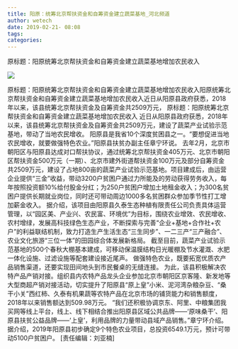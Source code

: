 ```yaml
---
title: 阳原：统筹北京帮扶资金和自筹资金建立蔬菜基地_河北频道
author: wetech
date: 2019-02-21- 08:08
tags: 
categories: 
---
```

原标题：阳原统筹北京帮扶资金和自筹资金建立蔬菜基地增加农民收入
<!-- more -->
                
<img align="center" border="0" src="http://p2.ifengimg.com/a/2016/0810/204c433878d5cf9size1_w16_h16.png" />
                
            
原标题：阳原统筹北京帮扶资金和自筹资金建立蔬菜基地增加农民收入阳原统筹北京帮扶资金和自筹资金建立蔬菜基地增加农民收入近日从阳原县政府获悉，2018年以来，该县统筹北京帮扶资金及自筹资金共2509万元，
原标题：阳原统筹北京帮扶资金和自筹资金建立蔬菜基地增加农民收入
近日从阳原县政府获悉，2018年以来，该县统筹北京帮扶资金及自筹资金共2509万元，建设了蔬菜产业试验示范基地，带动了当地农民增收。
阳原县是我省10个深度贫困县之一。“要想促进当地农民增收，就要做强特色农业。”阳原县扶贫办副主任章宁环说。
去年2月，北京市朝阳区与阳原县达成对口帮扶协议，通过统筹北京帮扶资金405万元、北京市朝阳区帮扶资金500万元（一期）、北京市建外街道帮扶资金100万元及部分自筹资金共2509万元，建设了占地800亩的蔬菜产业试验示范基地。项目建成后，由运营企业提供“三金”收益，带动3200户贫困户通过力所能及的劳动获得劳务收入，每年按照投资额10%给付股金分红；为250户贫困户增加土地租金收入；为300名贫困户提供长期就业岗位，同时还可带动周边1000多名贫困群众参加季节性打工增加薪金收入。
据介绍，该项目由阳原县久泰生态种植有限责任公司负责具体运营管理，以“园区美、产业兴、农民富、环境优”为目标，围绕农业增效、农民增收、农村增绿，发展高科技绿色生态产业，不断探索与完善“企业+基地+合作社+农户”的利益联结机制，致力打造生产生活生态“三生同步”、一二三产“三产融合”、农业文化旅游“三位一体”的田园综合体发展新格局。
截至目前，蔬菜产业试验示范基地的500个春秋大棚基本建成，可移动保温膜结构日光暖棚及节水灌溉、水肥一体化设施、过滤设施等配套建设接近尾声。
做强特色农业，既要拓宽优质农产品销售渠道，还要实现田间地头到市民餐桌的无缝连接。
为此，该县积极解决农特产品产销对接。组织县内农特产品龙头企业参加北京市朝阳区京客隆、新发地等大型商超产销对接活动，切实提升了阳原县“原上皇”小米、泥河湾杂粮杂豆、“桑干小关”西红柿、久泰有机果蔬等农特产品在北京市场的铺货能力和销售额度，2018年以来销售额达到509.98万元。
“我们还积极协调京东、阿里、中粮集团我买网等线上平台，线上、线下相结合推出阳原县区域公共品牌——‘原味桑干’、阳原县扶贫公益品牌——‘上皇’，利用品牌的力量带动县域产品销售。”章宁环介绍。
据介绍，2019年阳原县初步确定9个特色农业项目，总投资6549.1万元，预计可带动5100户贫困户。
[责任编辑：刘亚楠]
            
